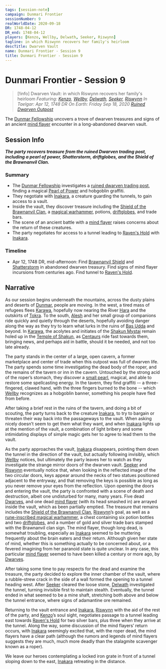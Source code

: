 ```yaml
---
tags: [session-note]
campaign: Dunmari Frontier
sessionNumber: 9
realWorldDate: 2020-09-18
DR: 1748-04-12
DR_end: 1748-04-12
players: [Kenzo, Wellby, Delwath, Seeker, Riswynn]
tagline: in which Riswynn recovers her family's heirloom
descTitle: Dwarven Vault
name: Dunmari Frontier - Session 9
title: Dunmari Frontier - Session 9
---
```

# Dunmari Frontier - Session 9

>[!info] Dwarven Vault: in which Riswynn recovers her family's heirloom
> *Featuring: [Kenzo](<../../../people/pcs/dunmar-fellowship/kenzo.md>), [Wellby](<../../../people/pcs/dunmar-fellowship/wellby.md>), [Delwath](<../../../people/pcs/dunmar-fellowship/delwath.md>), [Seeker](<../../../people/pcs/dunmar-fellowship/seeker.md>), [Riswynn](<../../../people/pcs/dunmar-fellowship/riswynn.md>)*
> *In Taelgar: Apr 12, 1748 DR*
> *On Earth: Friday Sep 18, 2020*
> *[Ruined Dwarven Outpost](<../../../gazetteer/greater-dunmar/dunmari-basin/dwarven-outpost-raven-s-hold.md>)*

The [Dunmar Fellowship](<../../../people/pcs/dunmar-fellowship/dunmar-fellowship.md>) uncovers a trove of dwarven treasures and signs of an ancient [mind flayer](<../../../species/unusual-species/creatures-of-the-far-realms/ithilids.md>) encounter in a long-abandoned dwarven vault.

## Session Info

***The party recovers treasure from the ruined Dwarven trading post, including a pearl of power, Shatterstorm, driftglobes, and the Shield of the Brawnanvil Clan.***
### Summary
- The [Dunmar Fellowship](<../../../people/pcs/dunmar-fellowship/dunmar-fellowship.md>) investigates a [ruined dwarven trading post](<../../../gazetteer/greater-dunmar/dunmari-basin/dwarven-outpost-raven-s-hold.md>), finding a magical [Pearl of Power](<../treasure/treasure-from-raven-s-hold/pearl-of-power.md>) and hobgoblin graffiti.
- They negotiate with [Inakara](<../../../people/other-nonhumans/inakara.md>), a creature guarding the tunnels, to gain access to a vault.
- Inside the vault, they discover treasure including the [Shield of the Brawnanvil Clan](<../treasure/treasure-from-raven-s-hold/shield-of-the-brawnanvil-clan.md>), a [magical warhammer](<../treasure/treasure-from-raven-s-hold/shatterstorm.md>), potions, [driftglobes](<../treasure/treasure-from-raven-s-hold/driftglobe.md>), and trade bars.
- The scene of an ancient battle with a [mind flayer](<../../../species/unusual-species/creatures-of-the-far-realms/ithilids.md>) raises concerns about the return of these creatures.
- The party negotiates for access to a tunnel leading to [Raven's Hold](<../../../gazetteer/greater-dunmar/dunmari-basin/raven-s-hold.md>) with [Inakara](<../../../people/other-nonhumans/inakara.md>).

### Timeline
- Apr 12, 1748 DR, mid-afternoon: Find [Brawnanvil Shield](<../treasure/treasure-from-raven-s-hold/shield-of-the-brawnanvil-clan.md>) and [Shatterstorm](<../treasure/treasure-from-raven-s-hold/shatterstorm.md>) in abandoned dwarven treasury. Find signs of mind flayer incursions from centuries ago. Find tunnel to [Raven's Hold](<../../../gazetteer/greater-dunmar/dunmari-basin/raven-s-hold.md>).

## Narrative
As our session begins underneath the mountains, across the dusty plains and deserts of [Dunmar](<../../../gazetteer/greater-dunmar/realms/dunmar/dunmar.md>), people are moving. In the west, a tired mass of refugees flees [Karawa](<../../../gazetteer/greater-dunmar/realms/dunmar/eastern-dunmar/karawa.md>), hopefully now nearing the River [Hara](<../../../gazetteer/greater-dunmar/rivers/hara-watershed/hara.md>) and the outskirts of [Tokra](<../../../gazetteer/greater-dunmar/realms/dunmar/central-dunmar/tokra/tokra.md>). To the south, [Alesh](<../../../people/dunmari/alesh.md>) and her small group of companions ride quickly and quietly through the deserts, hopefully avoiding danger along the way as they try to learn what lurks in the ruins of [Bas Udda](<../../../gazetteer/greater-dunmar/realms/dunmar/eastern-dunmar/bas-udda.md>) and beyond. In [Karawa](<../../../gazetteer/greater-dunmar/realms/dunmar/eastern-dunmar/karawa.md>), the acolytes and initiates of the [Shakun Mystai](<../../../groups/dunmari-mystery-cults/shakun-mystai.md>) remain holed up in the [Temple of Shakun](<../../../gazetteer/greater-dunmar/realms/dunmar/eastern-dunmar/temple-of-shakun.md>), as [Centaurs](<../../../species/children-of-the-divine/centaurs/centaurs.md>) ride fast towards them, bringing news, and perhaps aid in battle, should it be needed, and not too late already.

The party stands in the center of a large, open cavern, a former marketplace and center of trade when this outpost was full of dwarven life. The party spends some time investigating the dead body of the roper, and the remains of the tavern or inn in the cavern. Untouched by the strong acid of the roper’s stomach, they discover a [small pearl](<../treasure/treasure-from-raven-s-hold/pearl-of-power.md>), magical, and able to restore some spellcasting energy. In the tavern, they find graffiti -- a three-fingered, clawed hand, with the three fingers burned to the bone -- which [Wellby](<../../../people/pcs/dunmar-fellowship/wellby.md>) recognizes as a hobgoblin banner, something his people have fled from before. 

After taking a brief rest in the ruins of the tavern, and doing a bit of scouting, the party turns back to the creature [Inakara](<../../../people/other-nonhumans/inakara.md>), to try to bargain or threaten their way back into the passageways to the vault. When asking nicely doesn’t seem to get them what they want, and when [Inakara](<../../../people/other-nonhumans/inakara.md>) lights up at the mention of the vault, a combination of light bribery and some intimidating displays of simple magic gets her to agree to lead them to the vault. 

As the party approaches the vault, [Inakara](<../../../people/other-nonhumans/inakara.md>) disappears, pointing them down the tunnel in the direction of the vault, but actually following invisibly, which [Wellby](<../../../people/pcs/dunmar-fellowship/wellby.md>) notices, but ultimately the party leaves her to watch as they investigate the strange mirror doors of the dwarven vault. [Seeker](<../../../people/pcs/dunmar-fellowship/seeker.md>) and [Riswynn](<../../../people/pcs/dunmar-fellowship/riswynn.md>) eventually notice that, when looking in the reflected image of the two circular doors, keys appear around the necks of two statues positioned adjacent to the entryway, and that removing the keys is possible as long as you never remove your eyes from the reflection. Upon opening the doors and entering the vault, the party is confronted with a scene of death and destruction, albeit one undisturbed for many, many years. Five dead [Dwarves](<../../../species/children-of-the-embodied-gods/dwarves/dwarves.md>), and one dead [mind flayer](<../../../species/unusual-species/creatures-of-the-far-realms/ithilids.md>) (with its head smashed in) are arrayed inside the vault, which as been partially emptied. The treasure that remains includes the [Shield of the Brawnanvil Clan](<../treasure/treasure-from-raven-s-hold/shield-of-the-brawnanvil-clan.md>), [Riswynn](<../../../people/pcs/dunmar-fellowship/riswynn.md>)’s goal, as well as a [rune-inscribed magical warhammer](<../treasure/treasure-from-raven-s-hold/shatterstorm.md>), a chest containing six potion bottles and two [driftglobes](<../treasure/treasure-from-raven-s-hold/driftglobe.md>), and a number of gold and silver trade bars stamped with the Brawnanvil clan sign. The mind flayer, though long dead, is somewhat troubling, especially as [Inakara](<../../../people/other-nonhumans/inakara.md>) seemed to be muttering frequently about the brain eaters and their return. Although given her state of mind, whether this is something actually to be concerned about, or a fevered imagining from her paranoid state is quite unclear. In any case, this particular [mind flayer](<../../../species/unusual-species/creatures-of-the-far-realms/ithilids.md>) seemed to have been killed a century or more ago, by [Dwarves](<../../../species/children-of-the-embodied-gods/dwarves/dwarves.md>).

After taking some time to pay respects for the dead and examine the treasure, the party decided to explore the inner chamber of the vault, where a rubble-strew crack in the side of a wall formed the opening to a tunnel heading west. After [Seeker](<../../../people/pcs/dunmar-fellowship/seeker.md>) cleared the loose stone, [Delwath](<../../../people/pcs/dunmar-fellowship/delwath.md>) investigated the tunnel, turning invisible first to maintain stealth. Eventually, the tunnel ended in what seemed to be a mine shaft, stretching both above and below the tunnel entrance, where signs of adamantine ore remained. 

Returning to the vault entrance and [Inakara](<../../../people/other-nonhumans/inakara.md>), [Riswynn](<../../../people/pcs/dunmar-fellowship/riswynn.md>) with the aid of the rest of the party, and [Kenzo](<../../../people/pcs/dunmar-fellowship/kenzo.md>)’s soul sight, negotiates passage to a tunnel leading east towards [Raven's Hold](<../../../gazetteer/greater-dunmar/dunmari-basin/raven-s-hold.md>) for two silver bars, plus three when they arrive at the tunnel. Along the way, some discussion of the mind flayers’ return occurs, with [Inakara](<../../../people/other-nonhumans/inakara.md>) seemingly excited that, with the roper dead, the mind flayers have a clear path (although the rumors and legends of mind flayers suggests they are much, much more deadly than the stalagmite scavenger known as a roper).

We leave our heroes contemplating a locked iron grate in front of a tunnel sloping down to the east, [Inakara](<../../../people/other-nonhumans/inakara.md>) retreating in the distance. 
